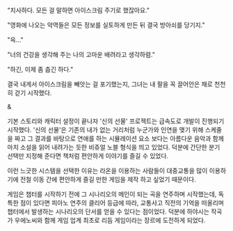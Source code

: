 "치사하다. 모든 걸 말하면 아이스크림 주기로 했잖아요." 

"영화에 나오는 악역들은 모든 정보를 실토하게 만든 뒤 결국 방아쇠를 당기지." 

"윽..." 

"너의 건강을 생각해 주는 나의 고마운 배려라고 생각하렴." 

"하긴, 이제 좀 춥긴 하다." 

결국 내게서 아이스크림을 빼앗는 걸 포기했는지, 그녀는 내 팔을 꼭 끌어안은 채로 천천히 걷기 시작했다. 

& 

기본 스토리와 캐릭터 설정이 끝나자 '신의 선물' 프로젝트는 급속도로 개발이 진행되기 시작했다. 
'신의 선물'은 기존의 내가 없는 거리처럼 누군가와 인연을 맺기 위해 스케줄을 짜고 그 결과를 바탕으로 연애를 하는 시뮬레이션 요소 보다는 아름다운 음악과 함께 마치 소설을 읽어 내려가는 듯한 비쥬얼 노블 형식을 띄고 있었다. 
덕분에 간단한 분기 선택만 지정해 준다면 책처럼 편안하게 이야기를 즐길 수 있었다. 

이런 느긋한 시스템을 선택한 이유는 라온을 이용하는 사람들이 대중교통을 많이 이용하기에 전철 이동 간에 편안하게 즐길 만한 게임을 제작 하고 싶었기 때문이다. 

게임은 챕터를 시작하기 전에 그 시나리오의 메인이 되는 곡을 연주하며 시작했는데, 독특한 점이 있다면 피아노 연주의 클리어 등급에 따라, 교통사고 직전의 기억을 떠올리며 챕터에서 발생하는 시나리오의 단서를 얻을 수 있다는 점이었다. 
덕분에 하야시는 작곡가 우에노씨와 함께 게임 업계 최초로 리듬 게임이라는 장르에 도전하게 되었다. 